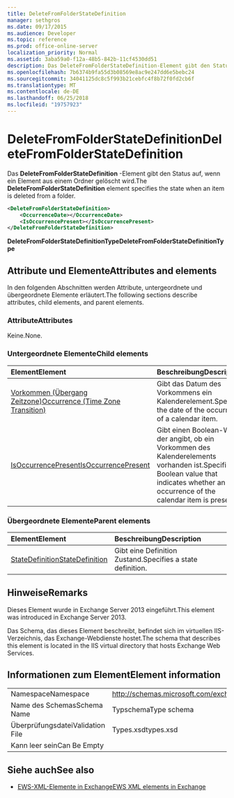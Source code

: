 ```yaml
---
title: DeleteFromFolderStateDefinition
manager: sethgros
ms.date: 09/17/2015
ms.audience: Developer
ms.topic: reference
ms.prod: office-online-server
localization_priority: Normal
ms.assetid: 3aba59a0-f12a-48b5-842b-11cf4530dd51
description: Das DeleteFromFolderStateDefinition-Element gibt den Status auf, wenn ein Element aus einem Ordner gelöscht wird.
ms.openlocfilehash: 7b6374b9fa55d3b08569e8ac9e247dd6e5bebc24
ms.sourcegitcommit: 34041125dc8c5f993b21cebfc4f8b72f0fd2cb6f
ms.translationtype: MT
ms.contentlocale: de-DE
ms.lasthandoff: 06/25/2018
ms.locfileid: "19757923"
---
```

# <a name="deletefromfolderstatedefinition"></a><span data-ttu-id="4c14f-103">DeleteFromFolderStateDefinition</span><span class="sxs-lookup"><span data-stu-id="4c14f-103">DeleteFromFolderStateDefinition</span></span>

<span data-ttu-id="4c14f-104">Das **DeleteFromFolderStateDefinition** -Element gibt den Status auf, wenn ein Element aus einem Ordner gelöscht wird.</span><span class="sxs-lookup"><span data-stu-id="4c14f-104">The **DeleteFromFolderStateDefinition** element specifies the state when an item is deleted from a folder.</span></span> 
  
```XML
<DeleteFromFolderStateDefinition>
    <OccurrenceDate></OccurrenceDate>
    <IsOccurrencePresent></IsOccurrencePresent>
</DeleteFromFolderStateDefinition>
```

 <span data-ttu-id="4c14f-105">**DeleteFromFolderStateDefinitionType**</span><span class="sxs-lookup"><span data-stu-id="4c14f-105">**DeleteFromFolderStateDefinitionType**</span></span>
## <a name="attributes-and-elements"></a><span data-ttu-id="4c14f-106">Attribute und Elemente</span><span class="sxs-lookup"><span data-stu-id="4c14f-106">Attributes and elements</span></span>

<span data-ttu-id="4c14f-107">In den folgenden Abschnitten werden Attribute, untergeordnete und übergeordnete Elemente erläutert.</span><span class="sxs-lookup"><span data-stu-id="4c14f-107">The following sections describe attributes, child elements, and parent elements.</span></span>
  
### <a name="attributes"></a><span data-ttu-id="4c14f-108">Attribute</span><span class="sxs-lookup"><span data-stu-id="4c14f-108">Attributes</span></span>

<span data-ttu-id="4c14f-109">Keine.</span><span class="sxs-lookup"><span data-stu-id="4c14f-109">None.</span></span>
  
### <a name="child-elements"></a><span data-ttu-id="4c14f-110">Untergeordnete Elemente</span><span class="sxs-lookup"><span data-stu-id="4c14f-110">Child elements</span></span>

|<span data-ttu-id="4c14f-111">**Element**</span><span class="sxs-lookup"><span data-stu-id="4c14f-111">**Element**</span></span>|<span data-ttu-id="4c14f-112">**Beschreibung**</span><span class="sxs-lookup"><span data-stu-id="4c14f-112">**Description**</span></span>|
|:-----|:-----|
|[<span data-ttu-id="4c14f-113">Vorkommen (Übergang Zeitzone)</span><span class="sxs-lookup"><span data-stu-id="4c14f-113">Occurrence (Time Zone Transition)</span></span>](occurrence-time-zone-transition.md) <br/> |<span data-ttu-id="4c14f-114">Gibt das Datum des Vorkommens ein Kalenderelement.</span><span class="sxs-lookup"><span data-stu-id="4c14f-114">Specifies the date of the occurrence of a calendar item.</span></span>  <br/> |
|[<span data-ttu-id="4c14f-115">IsOccurrencePresent</span><span class="sxs-lookup"><span data-stu-id="4c14f-115">IsOccurrencePresent</span></span>](isoccurrencepresent.md) <br/> |<span data-ttu-id="4c14f-116">Gibt einen Boolean-Wert, der angibt, ob ein Vorkommen des Kalenderelements vorhanden ist.</span><span class="sxs-lookup"><span data-stu-id="4c14f-116">Specifies a Boolean value that indicates whether an occurrence of the calendar item is present.</span></span>  <br/> |
   
### <a name="parent-elements"></a><span data-ttu-id="4c14f-117">Übergeordnete Elemente</span><span class="sxs-lookup"><span data-stu-id="4c14f-117">Parent elements</span></span>

|<span data-ttu-id="4c14f-118">**Element**</span><span class="sxs-lookup"><span data-stu-id="4c14f-118">**Element**</span></span>|<span data-ttu-id="4c14f-119">**Beschreibung**</span><span class="sxs-lookup"><span data-stu-id="4c14f-119">**Description**</span></span>|
|:-----|:-----|
|[<span data-ttu-id="4c14f-120">StateDefinition</span><span class="sxs-lookup"><span data-stu-id="4c14f-120">StateDefinition</span></span>](statedefinition.md) <br/> |<span data-ttu-id="4c14f-121">Gibt eine Definition Zustand.</span><span class="sxs-lookup"><span data-stu-id="4c14f-121">Specifies a state definition.</span></span>  <br/> |
   
## <a name="remarks"></a><span data-ttu-id="4c14f-122">Hinweise</span><span class="sxs-lookup"><span data-stu-id="4c14f-122">Remarks</span></span>

<span data-ttu-id="4c14f-123">Dieses Element wurde in Exchange Server 2013 eingeführt.</span><span class="sxs-lookup"><span data-stu-id="4c14f-123">This element was introduced in Exchange Server 2013.</span></span>
  
<span data-ttu-id="4c14f-124">Das Schema, das dieses Element beschreibt, befindet sich im virtuellen IIS-Verzeichnis, das Exchange-Webdienste hostet.</span><span class="sxs-lookup"><span data-stu-id="4c14f-124">The schema that describes this element is located in the IIS virtual directory that hosts Exchange Web Services.</span></span>
  
## <a name="element-information"></a><span data-ttu-id="4c14f-125">Informationen zum Element</span><span class="sxs-lookup"><span data-stu-id="4c14f-125">Element information</span></span>

|||
|:-----|:-----|
|<span data-ttu-id="4c14f-126">Namespace</span><span class="sxs-lookup"><span data-stu-id="4c14f-126">Namespace</span></span>  <br/> |http://schemas.microsoft.com/exchange/services/2006/types  <br/> |
|<span data-ttu-id="4c14f-127">Name des Schemas</span><span class="sxs-lookup"><span data-stu-id="4c14f-127">Schema Name</span></span>  <br/> |<span data-ttu-id="4c14f-128">Typschema</span><span class="sxs-lookup"><span data-stu-id="4c14f-128">Type schema</span></span>  <br/> |
|<span data-ttu-id="4c14f-129">Überprüfungsdatei</span><span class="sxs-lookup"><span data-stu-id="4c14f-129">Validation File</span></span>  <br/> |<span data-ttu-id="4c14f-130">Types.xsd</span><span class="sxs-lookup"><span data-stu-id="4c14f-130">types.xsd</span></span>  <br/> |
|<span data-ttu-id="4c14f-131">Kann leer sein</span><span class="sxs-lookup"><span data-stu-id="4c14f-131">Can Be Empty</span></span>  <br/> ||
   
## <a name="see-also"></a><span data-ttu-id="4c14f-132">Siehe auch</span><span class="sxs-lookup"><span data-stu-id="4c14f-132">See also</span></span>

- [<span data-ttu-id="4c14f-133">EWS-XML-Elemente in Exchange</span><span class="sxs-lookup"><span data-stu-id="4c14f-133">EWS XML elements in Exchange</span></span>](ews-xml-elements-in-exchange.md)


